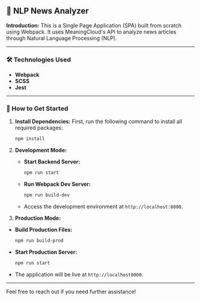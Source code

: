 ## 📰 NLP News Analyzer

**Introduction:**
This is a Single Page Application (SPA) built from scratch using Webpack. It uses MeaningCloud's API to analyze news articles through Natural Language Processing (NLP).

---

### 🛠️ Technologies Used

- **Webpack**
- **SCSS**
- **Jest**

---

### 🚀 How to Get Started

1. **Install Dependencies:**
   First, run the following command to install all required packages:
   ```bash
   npm install
   ```

2. **Development Mode:**
   
   - **Start Backend Server:**
     ```bash
     npm run start
     ```

   - **Run Webpack Dev Server:**
     ```bash
     npm run build-dev
     ```
   
   - Access the development environment at `http://localhost:8000`.

3.  **Production Mode:**
   
   - **Build Production Files:**
     ```bash
     npm run build-prod
     ```

   - **Start Production Server:**
     ```bash
     npm run start
     ```
   
   - The application will be live at `http://localhost8000`.

---

Feel free to reach out if you need further assistance!
